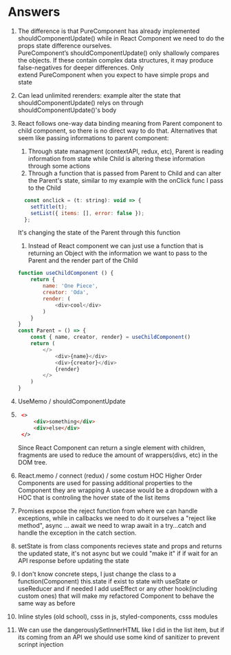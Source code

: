Answers
===

1. The difference is that PureComponent has already implemented shouldComponentUpdate() while in React Component we need to do the props state difference ourselves. PureComponent’s shouldComponentUpdate() only shallowly compares the objects. If these contain complex data structures, it may produce false-negatives for deeper differences. Only extend PureComponent when you expect to have simple props and state
2. Can lead unlimited rerenders: example alter the state that shouldComponentUpdate() relys on through shouldComponentUpdate()'s body
3. React follows one-way data binding meaning from Parent component to child component, so there is no direct way to do that. Alternatives that seem like passing informations to parent component:
   1. Through state managment (contextAPI, redux, etc), Parent is reading information from state while Child is altering these information through some actions
   2. Through a function that is passed from Parent to Child and can alter the Parent's state, similar to my example with the onClick func I pass to the Child
    ```js
      const onclick = (t: string): void => {
        setTitle(t);
        setList({ items: [], error: false });
      };
    ```
    It's changing the state of the Parent through this function
    
    1. Instead of React component we can just use a function that is returning an Object with the information we want to pass to the Parent and the render part of the Child
    ```js
    function useChildComponent () {
        return {
            name: 'One Piece',
            creator: 'Oda',
            render: (
                <div>cool</div>
            )
        }
    }
    const Parent = () => {
        const { name, creator, render} = useChildComponent()
        return (
            </>
                <div>{name}</div>
                <div>{creator}</div>
                {render}
            </>
        )
    }
    ```
4. UseMemo / shouldComponentUpdate
5. ```html
    <>
        <div>something</div>
        <div>else</div>
    </>
   ```
    Since React Component can return a single element with children, fragments are used to reduce the amount of wrappers(divs, etc) in the DOM tree.
6. React.memo / connect (redux) / some costum HOC
    Higher Order Components are used for passing additional properties to the Component they are wrapping
    A usecase would be a dropdown with a HOC that is controling the hover state of the list items
7. Promises expose the reject function from where we can handle exceptions, while in callbacks we need to do it ourselves a "reject like method", async ... await we need to wrap await in a try...catch and handle the exception in the catch section. 
8. setState is from class components recieves state and props and returns the updated state, it's not async but we could "make it" if if wait for an API response before updating the state 
9. I don't know concrete steps, I just change the class to a function(Component) this.state if exist to state with useState or useReducer and if needed I add useEffect or any other hook(including custom ones) that will make my refactored Component to behave the same way as before 
10. Inline styles (old school), csss in js, styled-components, csss modules
11. We can use the dangerouslySetInnerHTML like I did in the list item, but if its coming from an API we should use some kind of sanitizer to prevent scrinpt injection